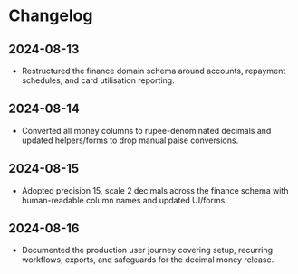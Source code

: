 # Changelog

## 2024-08-13
- Restructured the finance domain schema around accounts, repayment schedules, and card utilisation reporting.

## 2024-08-14
- Converted all money columns to rupee-denominated decimals and updated helpers/forms to drop manual paise conversions.

## 2024-08-15
- Adopted precision 15, scale 2 decimals across the finance schema with human-readable column names and updated UI/forms.

## 2024-08-16
- Documented the production user journey covering setup, recurring workflows, exports, and safeguards for the decimal money release.
